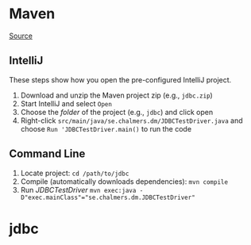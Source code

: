 # Maven

[Source](https://github.com/joe4dev/dit032-setup/blob/master/Maven.md)

## IntelliJ

These steps show how you open the pre-configured IntelliJ project.

1. Download and unzip the Maven project zip (e.g., `jdbc.zip`)
2. Start IntelliJ and select `Open`
3. Choose the *folder* of the project (e.g., `jdbc`) and click open
4. Right-click `src/main/java/se.chalmers.dm/JDBCTestDriver.java` and choose `Run 'JDBCTestDriver.main()` to run the code

## Command Line

1. Locate project: `cd /path/to/jdbc`
2. Compile (automatically downloads dependencies): `mvn compile`
3. Run *JDBCTestDriver* `mvn exec:java -D"exec.mainClass"="se.chalmers.dm.JDBCTestDriver"`
# jdbc
